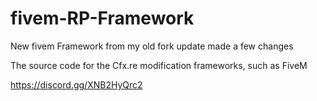 # fivem-RP-Framework

New fivem Framework from my old fork update made a few changes


The source code for the Cfx.re modification frameworks, such as FiveM


  https://discord.gg/XNB2HyQrc2
